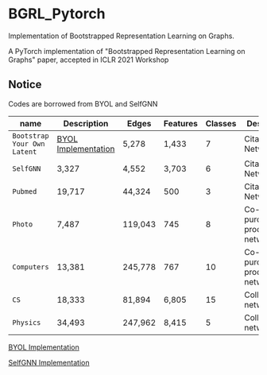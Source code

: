 # BGRL_Pytorch
Implementation of Bootstrapped Representation Learning on Graphs.

A PyTorch implementation of "Bootstrapped Representation Learning on Graphs" paper, accepted in ICLR 2021 Workshop

## Notice
Codes are borrowed from BYOL and SelfGNN


| name        | Description | Edges   | Features | Classes | Description                   |
| ----------- | ----------- | ------- | -------- | ------- | ----------------------------- |
| `Bootstrap Your Own Latent`      | <a href="https://github.com/lucidrains/byol-pytorch">BYOL Implementation</a>       | 5,278   | 1,433    | 7       | Citation Network              |
| `SelfGNN`  | 3,327       | 4,552   | 3,703    | 6       | Citation Network              |
| `Pubmed`    | 19,717      | 44,324  | 500      | 3       | Citation Network              |
| `Photo`     | 7,487       | 119,043 | 745      | 8       | Co-purchased products network |
| `Computers` | 13,381      | 245,778 | 767      | 10      | Co-purchased products network |
| `CS`        | 18,333      | 81,894  | 6,805    | 15      | Collaboration network         |
| `Physics`   | 34,493      | 247,962 | 8,415    | 5       | Collaboration network         |


<a href="https://github.com/lucidrains/byol-pytorch">BYOL Implementation</a>


<a href="https://github.com/zekarias-tilahun/SelfGNN">SelfGNN Implementation</a>

